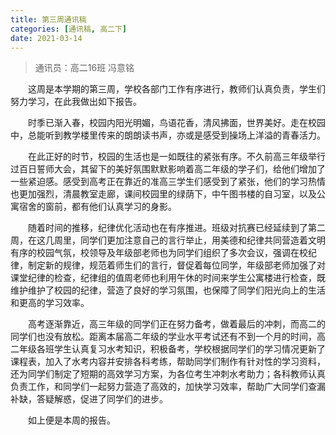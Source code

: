 ```yaml
---
title: 第三周通讯稿
categories: [通讯稿, 高二下]
date: 2021-03-14
---
```


> 通讯员：高二16班 冯意铭

　　这周是本学期的第三周，学校各部门工作有序进行，教师们认真负责，学生们努力学习，在此我做出如下报告。

　　时季已渐入春，校园内阳光明媚，鸟语花香，清风拂面，世界美好。走在校园中，总能听到教学楼里传来的朗朗读书声，亦或是感受到操场上洋溢的青春活力。

　　在此正好的时节，校园的生活也是一如既往的紧张有序。不久前高三年级举行过百日誓师大会，其留下的美好氛围默默影响着高二年级的学子们，给他们增加了一些紧迫感。感受到高考正在靠近的准高三学生们感受到了紧张，他们的学习热情也更加强烈，清晨教室走廊，课间校园里的绿荫下，中午图书楼的自习室，以及公寓宿舍的窗前，都有他们认真学习的身影。

　　随着时间的推移，纪律优化活动也在有序推进。班级对抗赛已经延续到了第二周，在这几周里，同学们更加注意自己的言行举止，用美德和纪律共同营造着文明有序的校园气氛，校领导及年级部老师也为同学们组织了多次会议，强调在校纪律，制定新的规律，规范着师生们的言行，督促着每位同学，年级部老师加强了对课堂纪律的检查，纪律组的值周老师也利用午休的时间来学生公寓楼进行检查，既维护维护了校园的纪律，营造了良好的学习氛围，也保障了同学们阳光向上的生活和更高的学习效率。

　　高考逐渐靠近，高三年级的同学们正在努力备考，做着最后的冲刺，而高二的同学们也没有放松。距离本届高二年级的学业水平考试还有不到一个月的时间，高二年级各班学生认真复习水考知识，积极备考，学校根据同学们的学习情况更新了课程表，加入了水考内容并安排各科考练，帮助同学们制作有针对性的学习资料，还为同学们制定了短期的高效学习方案，为各位考生冲刺水考助力；各科教师认真负责工作，和同学们一起努力营造了高效的，加快学习效率，帮助广大同学们查漏补缺，答疑解惑，促进了同学们的进步。

　　如上便是本周的报告。
